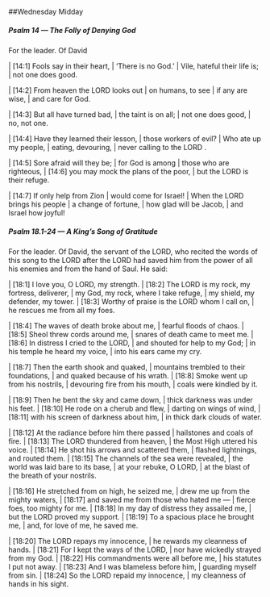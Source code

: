 ##Wednesday Midday

##### Psalm 14 — The Folly of Denying God #####

For the leader. Of David

|   [14:1] Fools say in their heart,
|    ‘There is no God.’
|  Vile, hateful their life is;
|    not one does good.

|   [14:2] From heaven the LORD looks out
|    on humans, to see
|  if any are wise,
|    and care for God.

|   [14:3] But all have turned bad,
|    the taint is on all;
|  not one does good,
|    no, not one.

|   [14:4] Have they learned their lesson,
|    those workers of evil?
|  Who ate up my people,
|    eating, devouring,
|    never calling to the LORD .

|   [14:5] Sore afraid will they be;
|    for God is among
|    those who are righteous,
|   [14:6] you may mock the plans of the poor,
|    but the LORD is their refuge.

|   [14:7] If only help from Zion
|    would come for Israel!
|  When the LORD brings his people
|    a change of fortune,
|  how glad will be Jacob,
|    and Israel how joyful!

##### Psalm 18.1-24 — A King’s Song of Gratitude #####

For the leader. Of David, the servant of the LORD, who recited the words of this song to the LORD after the LORD had saved him from the power of all his enemies and from the hand of Saul. He said:

|   [18:1] I love you, O LORD, my strength.
|   [18:2] The LORD is my rock, my fortress, deliverer,
|    my God, my rock, where I take refuge,
|    my shield, my defender, my tower.
|   [18:3] Worthy of praise is the LORD whom I call on,
|    he rescues me from all my foes.

|   [18:4] The waves of death broke about me,
|    fearful floods of chaos.
|   [18:5] Sheol threw cords around me,
|    snares of death came to meet me.
|   [18:6] In distress I cried to the LORD,
|    and shouted for help to my God;
|  in his temple he heard my voice,
|    into his ears came my cry.

|   [18:7] Then the earth shook and quaked,
|    mountains trembled to their foundations,
|    and quaked because of his wrath.
|   [18:8] Smoke went up from his nostrils,
|    devouring fire from his mouth,
|    coals were kindled by it.

|   [18:9] Then he bent the sky and came down,
|    thick darkness was under his feet.
|   [18:10] He rode on a cherub and flew,
|    darting on wings of wind,
|   [18:11] with his screen of darkness about him,
|    in thick dark clouds of water.

|   [18:12] At the radiance before him there passed
|    hailstones and coals of fire.
|   [18:13] The LORD thundered from heaven,
|    the Most High uttered his voice.
|   [18:14] He shot his arrows and scattered them,
|    flashed lightnings, and routed them.
|   [18:15] The channels of the sea were revealed,
|    the world was laid bare to its base,
|  at your rebuke, O LORD,
|    at the blast of the breath of your nostrils.

|   [18:16] He stretched from on high, he seized me,
|    drew me up from the mighty waters,
|   [18:17] and saved me from those who hated me —
|    fierce foes, too mighty for me.
|   [18:18] In my day of distress they assailed me,
|    but the LORD proved my support.
|   [18:19] To a spacious place he brought me,
|    and, for love of me, he saved me.

|   [18:20] The LORD repays my innocence,
|    he rewards my cleanness of hands.
|   [18:21] For I kept the ways of the LORD,
|    nor have wickedly strayed from my God.
|   [18:22] His commandments were all before me,
|    his statutes I put not away.
|   [18:23] And I was blameless before him,
|    guarding myself from sin.
|   [18:24] So the LORD repaid my innocence,
|    my cleanness of hands in his sight.

